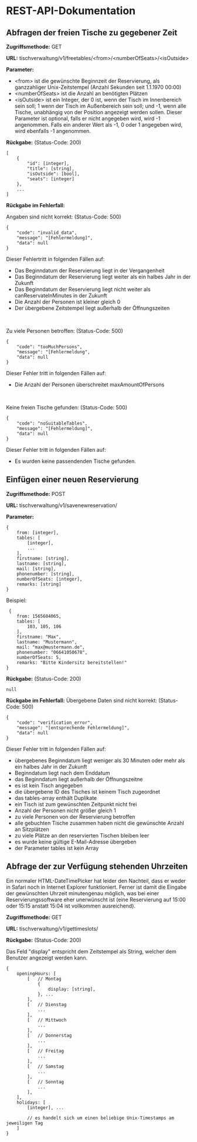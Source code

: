 # REST-API-Dokumentation

## Abfragen der freien Tische zu gegebener Zeit

**Zugriffsmethode:** GET

**URL:** tischverwaltung/v1/freetables/\<from\>/\<numberOfSeats\>/\<isOutside\>

**Parameter:**

- \<from\> ist die gewünschte Beginnzeit der Reservierung, als ganzzahliger Unix-Zeitstempel (Anzahl Sekunden seit 1.1.1970 00:00)
- \<numberOfSeats\> ist die Anzahl an benötigten Plätzen
- \<isOutside\> ist ein Integer, der 0 ist, wenn der Tisch im Innenbereich sein soll; 1 wenn der Tisch im Außenbereich sein soll; und -1, wenn alle Tische, unabhängig von der Position angezeigt werden sollen. Dieser Parameter ist optional, falls er nicht angegeben wird, wird -1 angenommen. Falls ein anderer Wert als -1, 0 oder 1 angegeben wird, wird ebenfalls -1 angenommen.

**Rückgabe:** (Status-Code: 200)

    [
        {
    	    "id": [integer],
    	    "title": [string],
    	    "isOutside": [bool],
    	    "seats": [integer]
    	},
    	...
    ]

**Rückgabe im Fehlerfall:**

Angaben sind nicht korrekt: (Status-Code: 500)

    {
        "code": "invalid_data",
        "message": "[Fehlermeldung]",
        "data": null
    }

Dieser Fehlertritt in folgenden Fällen auf:

- Das Beginndatum der Reservierung liegt in der Vergangenheit
- Das Beginndatum der Reservierung liegt weiter als ein halbes Jahr in der Zukunft
- Das Beginndatum der Reservierung liegt nicht weiter als canReservateInMinutes in der Zukunft
- Die Anzahl der Personen ist kleiner gleich 0
- Der übergebene Zeitstempel liegt außerhalb der Öffnungszeiten

<br>

Zu viele Personen betroffen: (Status-Code: 500)

    {
        "code": "tooMuchPersons",
        "message": "[Fehlermeldung",
        "data": null
    }

Dieser Fehler tritt in folgenden Fällen auf:

- Die Anzahl der Personen überschreitet maxAmountOfPersons

<br>

Keine freien Tische gefunden: (Status-Code: 500)

    {
        "code": "noSuitableTables",
        "message": "[Fehlermeldung]",
        "data": null
    }

Dieser Fehler tritt in folgenden Fällen auf:

- Es wurden keine passendenden Tische gefunden.

## Einfügen einer neuen Reservierung

**Zugriffsmethode:** POST

**URL:** tischverwaltung/v1/savenewreservation/

**Parameter:**

    {
        from: [integer],
        tables: [
    	    [integer],
    	    ...
    	],
    	firstname: [string],
    	lastname: [string],
    	mail: [string],
    	phonenumber: [string],
    	numberOfSeats: [integer],
		remarks: [string]
    }

Beispiel:

     {
    	from: 1565604065,
    	tables: [
    	    103, 105, 106
    	],
    	firstname: "Max",
    	lastname: "Mustermann",
    	mail: "max@mustermann.de",
    	phonenumber: "06641050678",
    	numberOfSeats: 5,
		remarks: "Bitte Kindersitz bereitstellen!"
    }

**Rückgabe:** (Status-Code: 200)

    null

**Rückgabe im Fehlerfall:** Übergebene Daten sind nicht korrekt: (Status-Code: 500)

    {
        "code": "verification_error",
        "message": "[entsprechende Fehlermeldung]",
        "data": null
    }

Dieser Fehler tritt in folgenden Fällen auf:

- übergebenes Beginndatum liegt weniger als 30 Minuten oder mehr als ein halbes Jahr in der Zukunft
- Beginndatum liegt nach dem Enddatum
- das Beginndatum liegt außerhalb der Öffnungszeitne
- es ist kein Tisch angegeben
- die übergebene ID des Tisches ist keinem Tisch zugeordnet
- das tables-array enthält Duplikate
- ein Tisch ist zum gewünschten Zeitpunkt nicht frei
- Anzahl der Personen nicht größer gleich 1
- zu viele Personen von der Reservierung betroffen
- alle gebuchten Tische zusammen haben nicht die gewünschte Anzahl an Sitzplätzen
- zu viele Plätze an den reservierten Tischen bleiben leer
- es wurde keine gültige E-Mail-Adresse übergeben
- der Parameter tables ist kein Array

## Abfrage der zur Verfügung stehenden Uhrzeiten

Ein normaler HTML-DateTimePicker hat leider den Nachteil, dass er weder in Safari noch in Internet Explorer funktioniert. Ferner ist damit die Eingabe der gewünschten Uhrzeit minutengenau möglich, was bei einer Reservierungssoftware eher unerwünscht ist (eine Reservierung auf 15:00 oder 15:15 anstatt 15:04 ist vollkommen ausreichend).

**Zugriffsmethode:** GET

**URL:** tischverwaltung/v1/gettimeslots/

**Rückgabe:** (Status-Code: 200)

Das Feld "display" entspricht dem Zeitstempel als String, welcher dem Benutzer angezeigt werden kann.

    {
		openingHours: [
			[	// Montag
				{
					display: [string],
				}, ...
			],
			[	// Dienstag
				...
			],
			[	// Mittwoch
				...
			],
			[	// Donnerstag
				...
			],
			[	// Freitag
				...
			],
			[	// Samstag
				...
			],
			[	// Sonntag
				...
			],
		],
		holidays: [
			[integer], ...		
			
			// es handelt sich um einen beliebige Unix-Timestamps am jeweiligen Tag
		]
	}

